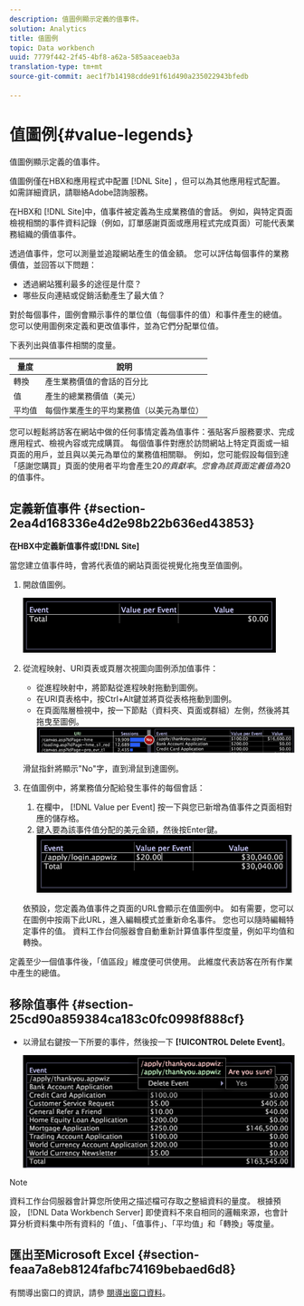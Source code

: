 ```yaml
---
description: 值圖例顯示定義的值事件。
solution: Analytics
title: 值圖例
topic: Data workbench
uuid: 7779f442-2f45-4bf8-a62a-585aaceaeb3a
translation-type: tm+mt
source-git-commit: aec1f7b14198cdde91f61d490a235022943bfedb

---
```



# 值圖例{#value-legends}

值圖例顯示定義的值事件。

值圖例僅在HBX和應用程式中配置 [!DNL Site] ，但可以為其他應用程式配置。 如需詳細資訊，請聯絡Adobe諮詢服務。

在HBX和 [!DNL Site]中，值事件被定義為生成業務值的會話。 例如，與特定頁面檢視相關的事件資料記錄（例如，訂單感謝頁面或應用程式完成頁面）可能代表業務組織的價值事件。

透過值事件，您可以測量並追蹤網站產生的值金額。 您可以評估每個事件的業務價值，並回答以下問題：

* 透過網站獲利最多的途徑是什麼？
* 哪些反向連結或促銷活動產生了最大值？

對於每個事件，圖例會顯示事件的單位值（每個事件的值）和事件產生的總值。 您可以使用圖例來定義和更改值事件，並為它們分配單位值。

下表列出與值事件相關的度量。

| 量度 | 說明 |
|---|---|
| 轉換 | 產生業務價值的會話的百分比 |
| 值 | 產生的總業務價值（美元） |
| 平均值 | 每個作業產生的平均業務值（以美元為單位） |

您可以輕鬆將訪客在網站中做的任何事情定義為值事件：張貼客戶服務要求、完成應用程式、檢視內容或完成購買。 每個值事件對應於訪問網站上特定頁面或一組頁面的用戶，並且與以美元為單位的業務值相關聯。 例如，您可能假設每個到達「感謝您購買」頁面的使用者平均會產生$20的貢獻率。 您會為該頁面定義值為$20的值事件。

## 定義新值事件 {#section-2ea4d168336e4d2e98b22b636ed43853}

**在HBX中定義新值事件或[!DNL Site]**

當您建立值事件時，會將代表值的網站頁面從視覺化拖曳至值圖例。

1. 開啟值圖例。

   ![](assets/lgd_ValueLegend.png)

1. 從流程映射、URI頁表或頁層次視圖向圖例添加值事件：

   * 從進程映射中，將節點從進程映射拖動到圖例。
   * 在URI頁表格中，按Ctrl+Alt鍵並將頁從表格拖動到圖例。
   * 在頁面階層檢視中，按一下節點（資料夾、頁面或群組）左側，然後將其拖曳至圖例。
   ![](assets/client-leg.png)

   滑鼠指針將顯示&quot;No&quot;字，直到滑鼠到達圖例。

1. 在值圖例中，將業務值分配給發生事件的每個會話：

   1. 在欄中， [!DNL Value per Event] 按一下與您已新增為值事件之頁面相對應的儲存格。
   1. 鍵入要為該事件值分配的美元金額，然後按Enter鍵。
   ![](assets/lgd_ValueLegend_Value.png)

   依預設，您定義為值事件之頁面的URL會顯示在值圖例中。 如有需要，您可以在圖例中按兩下此URL，進入編輯模式並重新命名事件。 您也可以隨時編輯特定事件的值。 資料工作台伺服器會自動重新計算值事件型度量，例如平均值和轉換。

定義至少一個值事件後，「值區段」維度便可供使用。 此維度代表訪客在所有作業中產生的總值。

## 移除值事件 {#section-25cd90a859384ca183c0fc0998f888cf}

* 以滑鼠右鍵按一下所要的事件，然後按一下 **[!UICONTROL Delete Event]**。

   ![](assets/lgd_ValueLegend_deleteEvent.png)

>[!NOTE]
>
>資料工作台伺服器會計算您所使用之描述檔可存取之整組資料的量度。 根據預設， [!DNL Data Workbench Server] 即使資料不來自相同的邏輯來源，也會計算分析資料集中所有資料的「值」、「值事件」、「平均值」和「轉換」等度量。

## 匯出至Microsoft Excel {#section-feaa7a8eb8124fafbc74169bebaed6d8}

有關導出窗口的資訊，請參 [閱導出窗口資料](../../../../home/c-get-started/c-wk-win-wksp/c-exp-win-data.md#concept-8df61d64ed434cc5a499023c44197349)。
